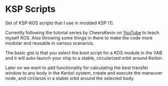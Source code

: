 # KSP Scripts

Set of KSP-KOS scripts that I use in modded KSP (1).

Currently following the tutorial series by CheersKevin on [YouTube](https://www.youtube.com/playlist?list=PLb6UbFXBdbCoCm1e65qfDOCdK_qIBtX3D) to teach myself KOS. Also throwing some things in there to make the code more modular and reusable in various scenarios.

The basic gist is that you select the boot script for a KOS module in the VAB and it will auto-launch your ship to a stable, circularized orbit around Kerbin.

Later on we want to add functionality for calculating the best transfer window to any body in the Kerbol system, create and execute the maneuver node, and circlarize in a stable orbit around the selected body.
